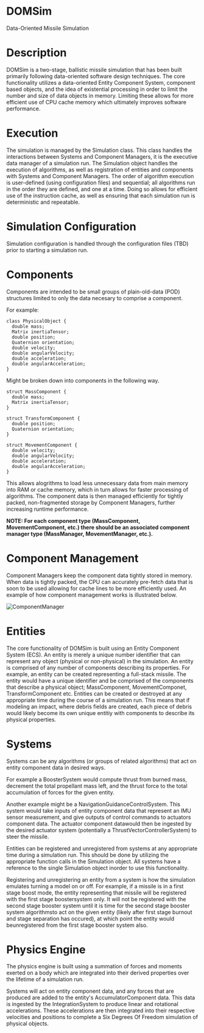 # DOMSim
Data-Oriented Missile Simulation

# Description
DOMSim is a two-stage, ballistic missile simulation that has been built primarily following data-oriented software design techniques. The core functionality utilizes a data-oriented Entity Component System, component based objects, and the idea of existential processing in order to limit the number and size of data objects in memory. Limiting these allows for more efficient use of CPU cache memory which ultimately improves software performance.

# Execution 
The simulation is managed by the Simulation class. This class handles the interactions between Systems and Component Managers, it is the executive data manager of a simulation run. The Simulation object handles the execution of algorithms, as well as registration of entities and components with Systems and Component Managers.
The order of algorithm execution is user-defined (using configuration files) and sequential; all algorithms run in the order they are defined, and one at a time. Doing so allows for efficient use of the instruction cache, as well as ensuring that each simulation run is deterministic and repeatable.

# Simulation Configuration
Simulation configuration is handled through the configuration files (TBD) prior to starting a simulation run.

# Components
Components are intended to be small groups of plain-old-data (POD) structures limited to only the data necesary to comprise a component.

For example:
```
class PhysicalObject {
  double mass;
  Matrix inertiaTensor;
  double position;
  Quaternion orientation;
  double velocity;
  double angularVelocity;
  double acceleration;
  double angularAcceleration;
}
```

Might be broken down into components in the following way.
```
struct MassComponent {
  double mass;
  Matrix inertiaTensor;
}

struct TransformComponent {
  double position;
  Quaternion orientation;
}

struct MovementComponent {
  double velocity;
  double angularVelocity;
  double acceleration;
  double angularAcceleration;
}
```

This allows alogrithms to load less unnecessary data from main memory into RAM or cache memory, which in turn allows for faster processing of algorithms.
The component data is then managed efficiently for tightly packed, non-fragmented storage by Component Managers, further increasing runtime performance.

<b>NOTE: For each component type (MassComponent, MovementComponent, etc.) there should be an associated component manager type (MassManager, MovementManager, etc.).</b>

# Component Management
Component Managers keep the component data tightly stored in memory. When data is tightly packed, the CPU can accurately pre-fetch data that is soon to be used allowing for cache lines to be more efficiently used. An example of how component management works is illustrated below.

![ComponentManager](https://github.com/TDDennison/DOMSim/assets/54010305/7fe2d458-e86a-4095-ab7b-48c777fc9b20)

# Entities
The core functionality of DOMSim is built using an Entity Component System (ECS). An entity is merely a unique number identifier that can represent any object (physical or non-physical) in the simulation. An entity is comprised of any number of components describing its properties. For example, an entity can be created representing a full-stack missile. The entity would have a unique identifier and be comprised of the components that describe a physical object; MassComponent, MovementComponet, TransformComponent etc. Entities can be created or destroyed at any appropriate time during the course of a simulation run. This means that if modeling an impact, where debris fields are created, each piece of debris would likely become its own unique entitiy with components to describe its physical properties.

# Systems
Systems can be any algorithms (or groups of related algorithms) that act on entity component data in desired ways. 

For example a BoosterSystem would compute thrust from burned mass, decrement the total propellant mass left, and the thrust force to the total accumulation of forces for the given entity.

Another example might be a NavigationGuidanceControlSystem. This system would take inputs of entity component data that represent an IMU sensor measurement, and give outputs of control commands to actuators component data. The actuator component datawould then be ingested by the desired actuator system (potentially a ThrustVectorControllerSystem) to steer the missile.

Entities can be registered and unregistered from systems at any appropriate time during a simulation run. This should be done by utilizing the appropriate function calls in the Simulation object. All systems have a reference to the single Simulation object inorder to use this functionality. 

Registering and unregistering an entity from a system is how the simulation emulates turning a model on or off. For example, if a missile is in a first stage boost mode, the entity representing that missile will be registered with the first stage boostersystem only. It will not be registered with the second stage booster system until it is time for the second stage booster system algorithmsto act on the given entity (likely after first stage burnout and stage separation has occured), at which point the entity would beunregistered from the first stage booster system also.

# Physics Engine
The physics engine is built using a summation of forces and moments exerted on a body which are integrated into their derived properties over the lifetime of a simulation run.

Systems will act on entity component data, and any forces that are produced are added to the entity's AccumulatorComponent data. This data is ingested by the IntegrationSystem to produce linear and rotational accelerations. These accelerations are then integrated into their respective velocities and positions to complete a Six Degrees Of Freedom simulation of physical objects.
